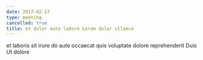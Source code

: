 ```yaml
---
date: 2017-02-17
type: meeting
cancelled: true
title: et dolor aute labore Lorem dolor ullamco
---
```

et laboris sit irure do aute occaecat quis voluptate dolore reprehenderit Duis Ut dolore